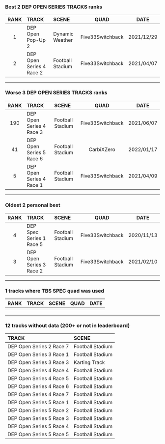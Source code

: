 ### Best 2 DEP OPEN SERIES TRACKS ranks
|RANK|TRACK|SCENE|QUAD|DATE|
|:---:|:---|:---|:---:|:---:|
|1|DEP Open Pop-Up 2|Dynamic Weather|Five33Switchback|2021/12/29|
|2|DEP Open Series 4 Race 2|Football Stadium|Five33Switchback|2021/04/07|
---
### Worse 3 DEP OPEN SERIES TRACKS ranks
|RANK|TRACK|SCENE|QUAD|DATE|
|:---:|:---|:---|:---:|:---:|
|190|DEP Open Series 4 Race 3|Football Stadium|Five33Switchback|2021/06/07|
|41|DEP Open Series 5 Race 6|Football Stadium|CarbiXZero|2022/01/17|
|5|DEP Open Series 4 Race 1|Football Stadium|Five33Switchback|2021/04/09|
---
### Oldest 2 personal best
|RANK|TRACK|SCENE|QUAD|DATE|
|:---:|:---|:---|:---:|:---:|
|4|DEP Spec Series 1 Race 5|Football Stadium|Five33Switchback|2020/11/13|
|3|DEP Open Series 3 Race 2|Football Stadium|Five33Switchback|2021/02/10|
---
### 1 tracks where TBS SPEC quad was used
|RANK|TRACK|SCENE|QUAD|DATE|
|:---:|:---|:---|:---:|:---:|
||||||
---
### 12 tracks without data (200+ or not in leaderboard)
|TRACK|SCENE|
|:---|:---|
|DEP Open Series 2 Race 7|Football Stadium|
|DEP Open Series 3 Race 1|Football Stadium|
|DEP Open Series 3 Race 3|Karting Track|
|DEP Open Series 4 Race 4|Football Stadium|
|DEP Open Series 4 Race 5|Football Stadium|
|DEP Open Series 4 Race 6|Football Stadium|
|DEP Open Series 4 Race 7|Football Stadium|
|DEP Open Series 5 Race 1|Football Stadium|
|DEP Open Series 5 Race 2|Football Stadium|
|DEP Open Series 5 Race 3|Football Stadium|
|DEP Open Series 5 Race 4|Football Stadium|
|DEP Open Series 5 Race 5|Football Stadium|
